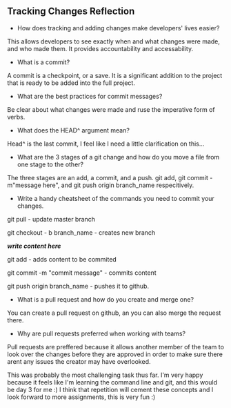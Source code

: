 ## Tracking Changes Reflection

- How does tracking and adding changes make developers' lives easier?

This allows developers to see exactly when and what changes were made, and who made them. It provides accountability and accessability.

- What is a commit?

A commit is a checkpoint, or a save. It is a significant addition to the project that is ready to be added into the full project.

- What are the best practices for commit messages?

Be clear about what changes were made and ruse the imperative form of verbs.

- What does the HEAD^ argument mean?

Head^ is the last commit, I feel like I need a little clarification on this...

- What are the 3 stages of a git change and how do you move a file from one stage to the other?

The three stages are an add, a commit, and a push. git add, git commit -m"message here", and git push origin branch_name respecitively. 

- Write a handy cheatsheet of the commands you need to commit your changes.

git pull - update master branch

git checkout - b branch_name - creates new branch

***write content here***

git add - adds content to be commited

git commit -m "commit message" - commits content

git push origin branch_name - pushes it to github.

- What is a pull request and how do you create and merge one?

You can create a pull request on github, an you can also merge the request there. 

- Why are pull requests preferred when working with teams? 

Pull requests are preffered because it allows another member of the team to look over the changes before they are approved in order to make sure there arent any issues the creator may have overlooked.


This was probably the most challenging task thus far. I'm very happy because it feels like I'm learning the command line and git, and this would be day 3 for me :) I think that repetition will cement these concepts and I look forward to more assignments, this is very fun :)
